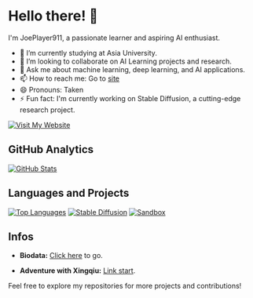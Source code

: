 # Hello there! 👋

I'm JoePlayer911, a passionate learner and aspiring AI enthusiast.

- 🌱 I’m currently studying at Asia University.
- 👯 I’m looking to collaborate on AI Learning projects and research.
- 💬 Ask me about machine learning, deep learning, and AI applications.
- 📫 How to reach me: Go to [site](https://goo.gl/maps/DWZCFzLCGkC2BaD36)
- 😄 Pronouns: Taken
- ⚡ Fun fact: I'm currently working on Stable Diffusion, a cutting-edge research project.

[![Visit My Website](https://img.shields.io/badge/Visit%20My%20Website-%230076D6?style=for-the-badge&logo=google-chrome&logoColor=white)](https://jonathanjo3star.pythonanywhere.com)

## GitHub Analytics
[![GitHub Stats](https://github-readme-stats.vercel.app/api?username=JoePlayer911&count_private=true&show_icons=true&include_all_commits=true&theme=radical)](https://github.com/JoePlayer911)

## Languages and Projects
[![Top Languages](https://github-readme-stats.vercel.app/api/top-langs/?username=JoePlayer911&layout=compact&hide=HTML,CSS,Stylus,CoffeeScript,EJS&langs_count=10&theme=radical)](https://github.com/JoePlayer911)
[![Stable Diffusion](https://github-readme-stats.vercel.app/api/pin/?username=JoePlayer911&repo=JPStableDiffusion&layout=compact&theme=radical)](https://github.com/JoePlayer911/JPStableDiffusion)
[![Sandbox](https://github-readme-stats.vercel.app/api/pin/?username=JoePlayer911&repo=Sandbox&layout=compact&theme=radical)](https://github.com/JoePlayer911/Sandbox)

## Infos

- **Biodata:** [Click here](jonathanjo3star.pythonanywhere.com/admin)
  to go.

- **Adventure with Xingqiu:** [Link start](jonathanjo3star.pythonanywhere.com/xingqiu.html).

Feel free to explore my repositories for more projects and contributions!
